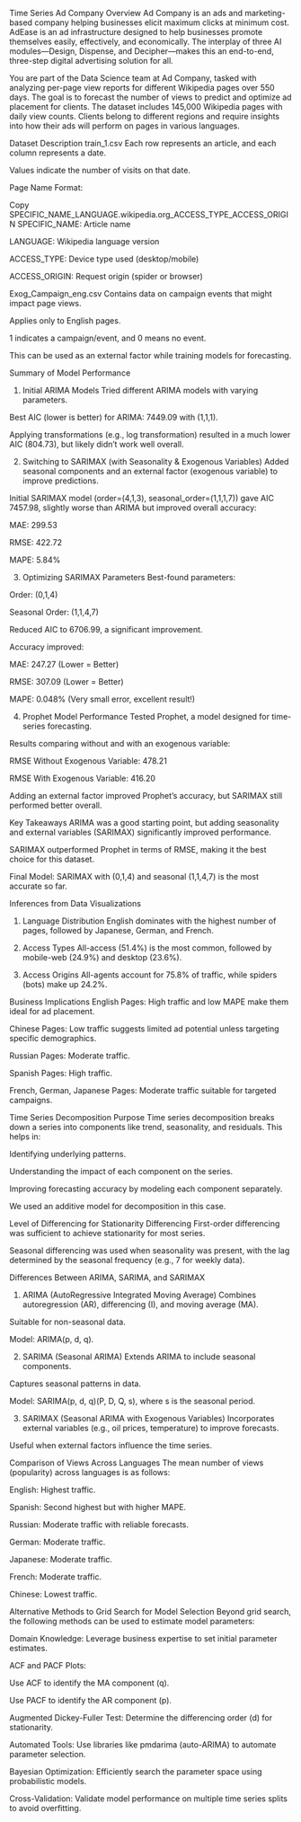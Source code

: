 Time Series Ad Company
Overview
Ad Company is an ads and marketing-based company helping businesses elicit maximum clicks at minimum cost. AdEase is an ad infrastructure designed to help businesses promote themselves easily, effectively, and economically. The interplay of three AI modules—Design, Dispense, and Decipher—makes this an end-to-end, three-step digital advertising solution for all.

You are part of the Data Science team at Ad Company, tasked with analyzing per-page view reports for different Wikipedia pages over 550 days. The goal is to forecast the number of views to predict and optimize ad placement for clients. The dataset includes 145,000 Wikipedia pages with daily view counts. Clients belong to different regions and require insights into how their ads will perform on pages in various languages.

Dataset Description
train_1.csv
Each row represents an article, and each column represents a date.

Values indicate the number of visits on that date.

Page Name Format:

Copy
SPECIFIC_NAME_LANGUAGE.wikipedia.org_ACCESS_TYPE_ACCESS_ORIGIN
SPECIFIC_NAME: Article name

LANGUAGE: Wikipedia language version

ACCESS_TYPE: Device type used (desktop/mobile)

ACCESS_ORIGIN: Request origin (spider or browser)

Exog_Campaign_eng.csv
Contains data on campaign events that might impact page views.

Applies only to English pages.

1 indicates a campaign/event, and 0 means no event.

This can be used as an external factor while training models for forecasting.

Summary of Model Performance
1. Initial ARIMA Models
Tried different ARIMA models with varying parameters.

Best AIC (lower is better) for ARIMA: 7449.09 with (1,1,1).

Applying transformations (e.g., log transformation) resulted in a much lower AIC (804.73), but likely didn’t work well overall.

2. Switching to SARIMAX (with Seasonality & Exogenous Variables)
Added seasonal components and an external factor (exogenous variable) to improve predictions.

Initial SARIMAX model (order=(4,1,3), seasonal_order=(1,1,1,7)) gave AIC 7457.98, slightly worse than ARIMA but improved overall accuracy:

MAE: 299.53

RMSE: 422.72

MAPE: 5.84%

3. Optimizing SARIMAX Parameters
Best-found parameters:

Order: (0,1,4)

Seasonal Order: (1,1,4,7)

Reduced AIC to 6706.99, a significant improvement.

Accuracy improved:

MAE: 247.27 (Lower = Better)

RMSE: 307.09 (Lower = Better)

MAPE: 0.048% (Very small error, excellent result!)

4. Prophet Model Performance
Tested Prophet, a model designed for time-series forecasting.

Results comparing without and with an exogenous variable:

RMSE Without Exogenous Variable: 478.21

RMSE With Exogenous Variable: 416.20

Adding an external factor improved Prophet’s accuracy, but SARIMAX still performed better overall.

Key Takeaways
ARIMA was a good starting point, but adding seasonality and external variables (SARIMAX) significantly improved performance.

SARIMAX outperformed Prophet in terms of RMSE, making it the best choice for this dataset.

Final Model: SARIMAX with (0,1,4) and seasonal (1,1,4,7) is the most accurate so far.


Inferences from Data Visualizations
1. Language Distribution
English dominates with the highest number of pages, followed by Japanese, German, and French.

2. Access Types
All-access (51.4%) is the most common, followed by mobile-web (24.9%) and desktop (23.6%).

3. Access Origins
All-agents account for 75.8% of traffic, while spiders (bots) make up 24.2%.

Business Implications
English Pages: High traffic and low MAPE make them ideal for ad placement.

Chinese Pages: Low traffic suggests limited ad potential unless targeting specific demographics.

Russian Pages: Moderate traffic.

Spanish Pages: High traffic.

French, German, Japanese Pages: Moderate traffic suitable for targeted campaigns.

Time Series Decomposition
Purpose
Time series decomposition breaks down a series into components like trend, seasonality, and residuals. This helps in:

Identifying underlying patterns.

Understanding the impact of each component on the series.

Improving forecasting accuracy by modeling each component separately.

We used an additive model for decomposition in this case.

Level of Differencing for Stationarity
Differencing
First-order differencing was sufficient to achieve stationarity for most series.

Seasonal differencing was used when seasonality was present, with the lag determined by the seasonal frequency (e.g., 7 for weekly data).

Differences Between ARIMA, SARIMA, and SARIMAX
1. ARIMA (AutoRegressive Integrated Moving Average)
Combines autoregression (AR), differencing (I), and moving average (MA).

Suitable for non-seasonal data.

Model: ARIMA(p, d, q).

2. SARIMA (Seasonal ARIMA)
Extends ARIMA to include seasonal components.

Captures seasonal patterns in data.

Model: SARIMA(p, d, q)(P, D, Q, s), where s is the seasonal period.

3. SARIMAX (Seasonal ARIMA with Exogenous Variables)
Incorporates external variables (e.g., oil prices, temperature) to improve forecasts.

Useful when external factors influence the time series.

Comparison of Views Across Languages
The mean number of views (popularity) across languages is as follows:

English: Highest traffic.

Spanish: Second highest but with higher MAPE.

Russian: Moderate traffic with reliable forecasts.

German: Moderate traffic.

Japanese: Moderate traffic.

French: Moderate traffic.

Chinese: Lowest traffic.

Alternative Methods to Grid Search for Model Selection
Beyond grid search, the following methods can be used to estimate model parameters:

Domain Knowledge: Leverage business expertise to set initial parameter estimates.

ACF and PACF Plots:

Use ACF to identify the MA component (q).

Use PACF to identify the AR component (p).

Augmented Dickey-Fuller Test: Determine the differencing order (d) for stationarity.

Automated Tools: Use libraries like pmdarima (auto-ARIMA) to automate parameter selection.

Bayesian Optimization: Efficiently search the parameter space using probabilistic models.

Cross-Validation: Validate model performance on multiple time series splits to avoid overfitting.

